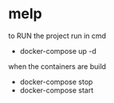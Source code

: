 # melp

to RUN the project run in cmd

- docker-compose up -d

when the containers are build

- docker-compose stop
- docker-compose start
